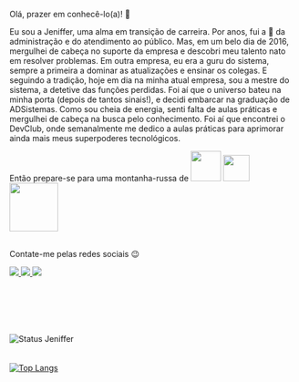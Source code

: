 Olá, prazer em conhecê-lo(a)! :wave:

Eu sou a Jeniffer, uma alma em transição de carreira. Por anos, fui a :crown: da administração e do atendimento ao público. Mas, em um belo dia de 2016, mergulhei de cabeça no suporte da empresa e descobri meu talento nato em resolver problemas. Em outra empresa, eu era a guru do sistema, sempre a primeira a dominar as atualizações e ensinar os colegas. E seguindo a tradição, hoje em dia na minha atual empresa, sou a mestre do sistema, a detetive das funções perdidas. Foi aí que o universo bateu na minha porta (depois de tantos sinais!), e decidi embarcar na graduação de ADSistemas. Como sou cheia de energia, senti falta de aulas práticas e mergulhei de cabeça na busca pelo conhecimento. Foi aí que encontrei o DevClub, onde semanalmente me dedico a aulas práticas para aprimorar ainda mais meus superpoderes tecnológicos. 

Então prepare-se para uma montanha-russa de 
<img src="https://img.shields.io/badge/HTML-239120?style=for-the-badge&logo=html5&logoColor=white" width="53px"> 
<img src="https://img.shields.io/badge/CSS-239120?&style=for-the-badge&logo=css3&logoColor=white" width="46px"> 
<img src="https://img.shields.io/badge/JavaScript-F7DF1E?style=for-the-badge&logo=javascript&logoColor=black" width="85px">
<br>
<br>

Contate-me pelas redes sociais :wink:

<a href="https://www.linkedin.com/in/dev-jeniffer-teixeira/"> 
  <img src="https://img.shields.io/badge/LinkedIn-0077B5?style=for-the-badge&logo=linkedin&logoColor=white"/> 
</a>
<a href="https://wa.me/5551989554498"> 
  <img src="https://img.shields.io/badge/WhatsApp-25D366?style=for-the-badge&logo=whatsapp&logoColor=white"/> 
</a>
<a href="https://www.instagram.com/adevjeni/"> 
  <img src="https://img.shields.io/badge/Instagram-E4405F?style=for-the-badge&logo=instagram&logoColor=white"/>
</a>
<br>
<br>
<br>
<br>
<br>
<br>

![Status Jeniffer](https://github-readme-stats.vercel.app/api?username=jenifferteixeira&theme=radical&show_icons=true)
<br>
<br>
<br>
[![Top Langs](https://github-readme-stats.vercel.app/api/top-langs/?username=jenifferteixeira&layout=donut-vertical)](https://github.com/anuraghazra/github-readme-stats)
